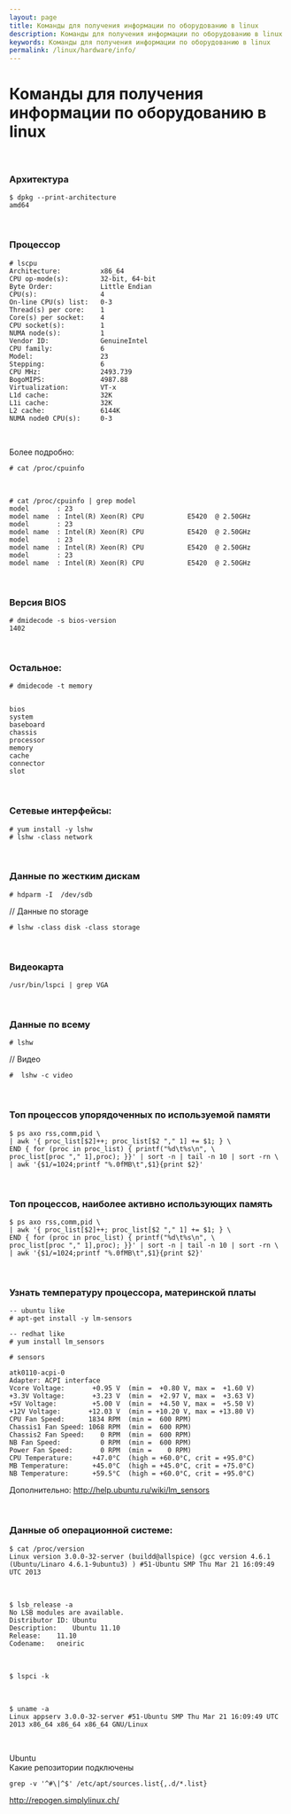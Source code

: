 ```yaml
---
layout: page
title: Команды для получения информации по оборудованию в linux
description: Команды для получения информации по оборудованию в linux
keywords: Команды для получения информации по оборудованию в linux
permalink: /linux/hardware/info/
---
```


# Команды для получения информации по оборудованию в linux

<br/>

### Архитектура

    $ dpkg --print-architecture
    amd64

<br/>

### Процессор

    # lscpu
    Architecture:          x86_64
    CPU op-mode(s):        32-bit, 64-bit
    Byte Order:            Little Endian
    CPU(s):                4
    On-line CPU(s) list:   0-3
    Thread(s) per core:    1
    Core(s) per socket:    4
    CPU socket(s):         1
    NUMA node(s):          1
    Vendor ID:             GenuineIntel
    CPU family:            6
    Model:                 23
    Stepping:              6
    CPU MHz:               2493.739
    BogoMIPS:              4987.88
    Virtualization:        VT-x
    L1d cache:             32K
    L1i cache:             32K
    L2 cache:              6144K
    NUMA node0 CPU(s):     0-3

<br/>

Более подробно:

    # cat /proc/cpuinfo

<br/>

    # cat /proc/cpuinfo | grep model
    model		: 23
    model name	: Intel(R) Xeon(R) CPU           E5420  @ 2.50GHz
    model		: 23
    model name	: Intel(R) Xeon(R) CPU           E5420  @ 2.50GHz
    model		: 23
    model name	: Intel(R) Xeon(R) CPU           E5420  @ 2.50GHz
    model		: 23
    model name	: Intel(R) Xeon(R) CPU           E5420  @ 2.50GHz

<br/>

### Версия BIOS

    # dmidecode -s bios-version
    1402

<br/>

### Остальное:

    # dmidecode -t memory


    bios
    system
    baseboard
    chassis
    processor
    memory
    cache
    connector
    slot

<br/>

### Сетевые интерфейсы:

    # yum install -y lshw
    # lshw -class network

<br/>

### Данные по жестким дискам

    # hdparm -I  /dev/sdb

// Данные по storage

    # lshw -class disk -class storage

<br/>

### Видеокарта

    /usr/bin/lspci | grep VGA

<br/>

### Данные по всему

    # lshw

// Видео

    #  lshw -c video

<br/>

### Топ процессов упорядоченных по используемой памяти

    $ ps axo rss,comm,pid \
    | awk '{ proc_list[$2]++; proc_list[$2 "," 1] += $1; } \
    END { for (proc in proc_list) { printf("%d\t%s\n", \
    proc_list[proc "," 1],proc); }}' | sort -n | tail -n 10 | sort -rn \
    | awk '{$1/=1024;printf "%.0fMB\t",$1}{print $2}'

<br/>

### Топ процессов, наиболее активно использующих память

    $ ps axo rss,comm,pid \
    | awk '{ proc_list[$2]++; proc_list[$2 "," 1] += $1; } \
    END { for (proc in proc_list) { printf("%d\t%s\n", \
    proc_list[proc "," 1],proc); }}' | sort -n | tail -n 10 | sort -rn \
    | awk '{$1/=1024;printf "%.0fMB\t",$1}{print $2}'

<br/>

### Узнать температуру процессора, материнской платы

    -- ubuntu like
    # apt-get install -y lm-sensors

    -- redhat like
    # yum install lm_sensors

    # sensors

    atk0110-acpi-0
    Adapter: ACPI interface
    Vcore Voltage:       +0.95 V  (min =  +0.80 V, max =  +1.60 V)
    +3.3V Voltage:       +3.23 V  (min =  +2.97 V, max =  +3.63 V)
    +5V Voltage:         +5.00 V  (min =  +4.50 V, max =  +5.50 V)
    +12V Voltage:       +12.03 V  (min = +10.20 V, max = +13.80 V)
    CPU Fan Speed:      1834 RPM  (min =  600 RPM)
    Chassis1 Fan Speed: 1068 RPM  (min =  600 RPM)
    Chassis2 Fan Speed:    0 RPM  (min =  600 RPM)
    NB Fan Speed:          0 RPM  (min =  600 RPM)
    Power Fan Speed:       0 RPM  (min =    0 RPM)
    CPU Temperature:     +47.0°C  (high = +60.0°C, crit = +95.0°C)
    MB Temperature:      +45.0°C  (high = +45.0°C, crit = +75.0°C)
    NB Temperature:      +59.5°C  (high = +60.0°C, crit = +95.0°C)

Дополнительно:
http://help.ubuntu.ru/wiki/lm_sensors

<br/>

### Данные об операционной системе:

    $ cat /proc/version
    Linux version 3.0.0-32-server (buildd@allspice) (gcc version 4.6.1 (Ubuntu/Linaro 4.6.1-9ubuntu3) ) #51-Ubuntu SMP Thu Mar 21 16:09:49 UTC 2013

<br/>

    $ lsb_release -a
    No LSB modules are available.
    Distributor ID:	Ubuntu
    Description:	Ubuntu 11.10
    Release:	11.10
    Codename:	oneiric

<br/>

    $ lspci -k

<br/>

    $ uname -a
    Linux appserv 3.0.0-32-server #51-Ubuntu SMP Thu Mar 21 16:09:49 UTC 2013 x86_64 x86_64 x86_64 GNU/Linux

<br/>

Ubuntu  
Какие репозитории подключены

    grep -v '^#\|^$' /etc/apt/sources.list{,.d/*.list}

http://repogen.simplylinux.ch/

